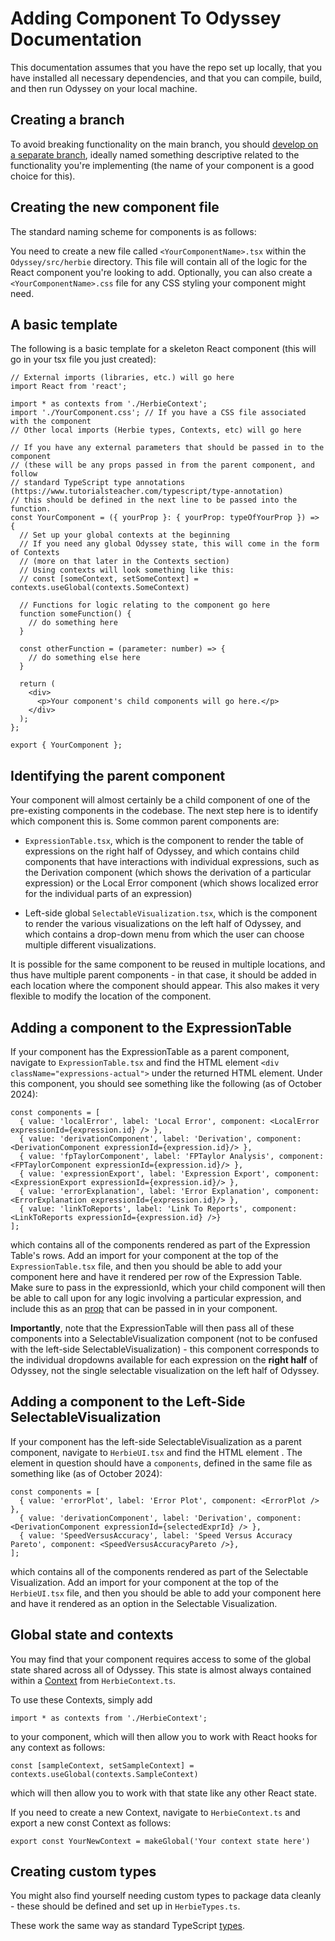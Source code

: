 # Adding Component To Odyssey Documentation
This documentation assumes that you have the repo set up locally, that you have installed all necessary dependencies, and that you can compile, build, and then run Odyssey on your local machine.

## Creating a branch
To avoid breaking functionality on the main branch, you should [develop on a separate branch](https://git-scm.com/book/en/v2/Git-Branching-Basic-Branching-and-Merging), ideally named something descriptive related to the functionality you're implementing (the name of your component is a good choice for this).

## Creating the new component file
The standard naming scheme for components is as follows:

You need to create a new file called `<YourComponentName>.tsx` within the `Odyssey/src/herbie` directory. This file will contain all of the logic for the React component you're looking to add. Optionally, you can also create a `<YourComponentName>.css` file for any CSS styling your component might need.

## A basic template
The following is a basic template for a skeleton React component (this will go in your tsx file you just created):

```
// External imports (libraries, etc.) will go here
import React from 'react';

import * as contexts from './HerbieContext';
import './YourComponent.css'; // If you have a CSS file associated with the component
// Other local imports (Herbie types, Contexts, etc) will go here

// If you have any external parameters that should be passed in to the component
// (these will be any props passed in from the parent component, and follow
// standard TypeScript type annotations (https://www.tutorialsteacher.com/typescript/type-annotation)
// this should be defined in the next line to be passed into the function.
const YourComponent = ({ yourProp }: { yourProp: typeOfYourProp }) => {
  // Set up your global contexts at the beginning
  // If you need any global Odyssey state, this will come in the form of Contexts
  // (more on that later in the Contexts section)
  // Using contexts will look something like this:
  // const [someContext, setSomeContext] = contexts.useGlobal(contexts.SomeContext)

  // Functions for logic relating to the component go here
  function someFunction() {
    // do something here
  }

  const otherFunction = (parameter: number) => {
    // do something else here
  }

  return (
    <div>
      <p>Your component's child components will go here.</p>
    </div>
  );
};

export { YourComponent };
```

## Identifying the parent component
Your component will almost certainly be a child component of one of the pre-existing components in the codebase. The next step here is to identify which component this is. Some common parent components are:

- `ExpressionTable.tsx`, which is the component to render the table of expressions on the right half of Odyssey, and which contains child components that have interactions with individual expressions, such as the Derivation component (which shows the derivation of a particular expression) or the Local Error component (which shows localized error for the individual parts of an expression)

- Left-side global `SelectableVisualization.tsx`, which is the component to render the various visualizations on the left half of Odyssey, and which contains a drop-down menu from which the user can choose multiple different visualizations.

It is possible for the same component to be reused in multiple locations, and thus have multiple parent components - in that case, it should be added in each location where the component should appear. This also makes it very flexible to modify the location of the component.

## Adding a component to the ExpressionTable
If your component has the ExpressionTable as a parent component, navigate to `ExpressionTable.tsx` and find the HTML element `<div className="expressions-actual">` under the returned HTML element. Under this component, you should see something like the following (as of October 2024):

```
const components = [
  { value: 'localError', label: 'Local Error', component: <LocalError expressionId={expression.id} /> },
  { value: 'derivationComponent', label: 'Derivation', component: <DerivationComponent expressionId={expression.id}/> },
  { value: 'fpTaylorComponent', label: 'FPTaylor Analysis', component: <FPTaylorComponent expressionId={expression.id}/> },
  { value: 'expressionExport', label: 'Expression Export', component: <ExpressionExport expressionId={expression.id}/> },
  { value: 'errorExplanation', label: 'Error Explanation', component: <ErrorExplanation expressionId={expression.id}/> },
  { value: 'linkToReports', label: 'Link To Reports', component: <LinkToReports expressionId={expression.id} />}
];
```

which contains all of the components rendered as part of the Expression Table's rows. Add an import for your component at the top of the `ExpressionTable.tsx` file, and then you should be able to add your component here and have it rendered per row of the Expression Table. Make sure to pass in the expressionId, which your child component will then be able to call upon for any logic involving a particular expression, and include this as an [prop](https://legacy.reactjs.org/docs/components-and-props.html) that can be passed in in your component.

**Importantly**, note that the ExpressionTable will then pass all of these components into a SelectableVisualization component (not to be confused with the left-side SelectableVisualization) - this component corresponds to the individual dropdowns available for each expression on the **right half** of Odyssey, not the single selectable visualization on the left half of Odyssey.

## Adding a component to the Left-Side SelectableVisualization
If your component has the left-side SelectableVisualization as a parent component, navigate to `HerbieUI.tsx` and find the HTML element <SelectableVisualization>. The element in question should have a `components`, defined in the same file as something like (as of October 2024):

```
const components = [
  { value: 'errorPlot', label: 'Error Plot', component: <ErrorPlot /> },
  { value: 'derivationComponent', label: 'Derivation', component: <DerivationComponent expressionId={selectedExprId} /> },
  { value: 'SpeedVersusAccuracy', label: 'Speed Versus Accuracy Pareto', component: <SpeedVersusAccuracyPareto />},
];
```

which contains all of the components rendered as part of the Selectable Visualization. Add an import for your component at the top of the `HerbieUI.tsx` file, and then you should be able to add your component here and have it rendered as an option in the Selectable Visualization. 

## Global state and contexts
You may find that your component requires access to some of the global state shared across all of Odyssey. This state is almost always contained within a [Context](https://react.dev/learn/passing-data-deeply-with-context) from `HerbieContext.ts`.

To use these Contexts, simply add

```
import * as contexts from './HerbieContext';
```

to your component, which will then allow you to work with React hooks for any context as follows:

```
const [sampleContext, setSampleContext] = contexts.useGlobal(contexts.SampleContext)
```

which will then allow you to work with that state like any other React state.

If you need to create a new Context, navigate to `HerbieContext.ts` and export a new const Context as follows:

```
export const YourNewContext = makeGlobal('Your context state here')
```

## Creating custom types
You might also find yourself needing custom types to package data cleanly - these should be defined and set up in `HerbieTypes.ts`.

These work the same way as standard TypeScript [types](https://www.typescriptlang.org/docs/handbook/2/objects.html).
